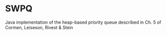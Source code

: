# SWPQ
Java implementation of the heap-based priority queue described in Ch. 5 of Cormen, Leiseson, Rivest &amp; Stein
